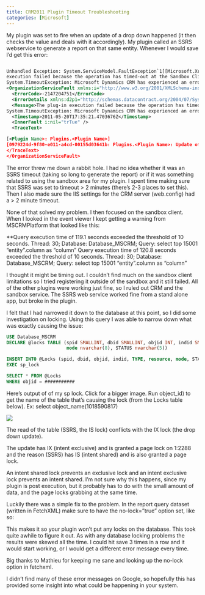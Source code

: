 ```yaml
---
title: CRM2011 Plugin Timeout Troubleshooting
categories: [Microsoft]
---
```



My plugin was set to fire when an update of a drop down happened (it then checks the value and deals with it accordingly). My plugin called an SSRS webservice to generate a report on that same entity. Whenever I would save I’d get this error:

```xml

Unhandled Exception: System.ServiceModel.FaultException`1[[Microsoft.Xrm.Sdk.OrganizationServiceFault, Microsoft.Xrm.Sdk, Version=5.0.0.0, Culture=neutral, PublicKeyToken=31bf3856ad364e35]]: The plug-in
execution failed because the operation has timed-out at the Sandbox Client.
System.TimeoutException: Microsoft Dynamics CRM has experienced an error. Reference number for administrators or support: #346A60DEDetail:
<OrganizationServiceFault xmlns:i="http://www.w3.org/2001/XMLSchema-instance" xmlns="http://schemas.microsoft.com/xrm/2011/Contracts">
  <ErrorCode>-2147204751</ErrorCode>
  <ErrorDetails xmlns:d2p1="http://schemas.datacontract.org/2004/07/System.Collections.Generic" />
  <Message>The plug-in execution failed because the operation has timed-out at the Sandbox Client.
System.TimeoutException: Microsoft Dynamics CRM has experienced an error. Reference number for administrators or support: #346A60DE</Message>
  <Timestamp>2011-05-20T17:35:21.4703676Z</Timestamp>
  <InnerFault i:nil="trTue" />
  <TraceText>

[<Plugin Name>: Plugins.<Plugin Name>]
[0979224d-9f80-e011-a4cd-00155d03641b: Plugins.<Plugin Name>: Update of <Entity Name>]
</TraceText>
</OrganizationServiceFault>
```

The error threw me down a rabbit hole. I had no idea whether it was an SSRS timeout (taking so long to generate the report) or if it was something related to using the sandbox area for my plugin. I spent time making sure that SSRS was set to timeout > 2 minutes (there’s 2-3 places to set this). Then I also made sure the IIS settings for the CRM server (web.config) had a > 2 minute timeout.

None of that solved my problem. I then focused on the sandbox client. When I looked in the event viewer I kept getting a warning from MSCRMPlatform that looked like this:

**Query execution time of 119.1 seconds exceeded the threshold of 10 seconds. Thread: 30; Database: Database_MSCRM; Query: select
top 15001 “entity”.column as “column”
Query execution time of 120.8 seconds exceeded the threshold of 10 seconds. Thread: 30; Database: Database_MSCRM; Query: select
top 15001 “entity”.column as “column”

I thought it might be timing out. I couldn’t find much on the sandbox client limitations so I tried registering it outside of the sandbox and it still failed. All of the other plugins were working just fine, so I ruled out CRM and the sandbox service. The SSRS web service worked fine from a stand alone app, but broke in the plugin.

I felt that I had narrowed it down to the database at this point, so I did some investigation on locking. Using this query I was able to narrow down what was exactly causing the issue:
```sql
USE Database_MSCRM
DECLARE @locks TABLE (spid SMALLINT, dbid SMALLINT, objid INT, indid SMALLINT, TYPE NCHAR(4), resource NCHAR(32),
                      mode nvarchar(8), STATUS nvarchar(5))

INSERT INTO @Locks (spid, dbid, objid, indid, TYPE, resource, mode, STATUS)
EXEC sp_lock

SELECT * FROM @Locks
WHERE objid = ###########
```

Here’s output of of my sp lock. Click for a bigger image. Run object\_id) to get the name of the table that’s causing the lock (from the Locks table below). Ex: select object\_name(1018590817)

![][2]

The read of the table (SSRS, the IS lock) conflicts with the IX lock (the drop down update).

The update has IX (intent exclusive) and is granted a page lock on 1:2288 and the reason (SSRS) has IS (intent shared) and is also granted a page lock.

An intent shared lock prevents an exclusive lock and an intent exclusive lock prevents an intent shared. I’m not sure why this happens, since my plugin is post execution, but it probably has to do with the small amount of data, and the page locks grabbing at the same time.

Luckily there was a simple fix to the problem. In the report query dataset (written in FetchXML) make sure to have the no-lock=”true” option set, like so:




This makes it so your plugin won’t put any locks on the database. This took quite awhile to figure it out. As with any database locking problems the results were skewed all the time. I could hit save 3 times in a row and it would start working, or I would get a different error message every time.

Big thanks to Mathieu for keeping me sane and looking up the no-lock option in fetchxml.

I didn’t find many of these error messages on Google, so hopefully this has provided some insight into what could be happening in your system.


 [2]: /assets/img/old/CRM2011_Lock.png